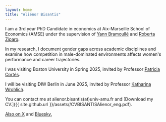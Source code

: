 ```yaml
---
layout: home
title: "Aliénor Bisantis"
---
```


I am a 3rd year PhD Candidate in economics at Aix-Marseille School of Economics (AMSE) under the supervision of [Yann Bramoullé](https://sites.google.com/site/bramoulley/)  and [Roberta Ziparo](https://sites.google.com/site/rziparo/).

In my research, I document gender gaps across academic disciplines and examine how competition in male-dominated environments affects women's performance and career trajectories.

I was visiting Boston University in Spring 2025, invited by Professor [Patricia Cortés](https://sites.google.com/site/pcortesbu/).

I will be visiting DIW Berlin in June 2025, invited by Professor [Katharina Wrohlich](https://scholar.google.de/citations?user=dJY35cYAAAAJ&hl=de).

You can contact me at alienor.bisantis(at)univ-amu.fr and [Download my CV.]({{ site.github.url }}/assets//CVBISANTISAlienor_eng.pdf).

[Also on X](https://twitter.com/bisalienor) and [Bluesky.](https://bsky.app/profile/bisalienor.bsky.social)

&nbsp;  



&nbsp;  


